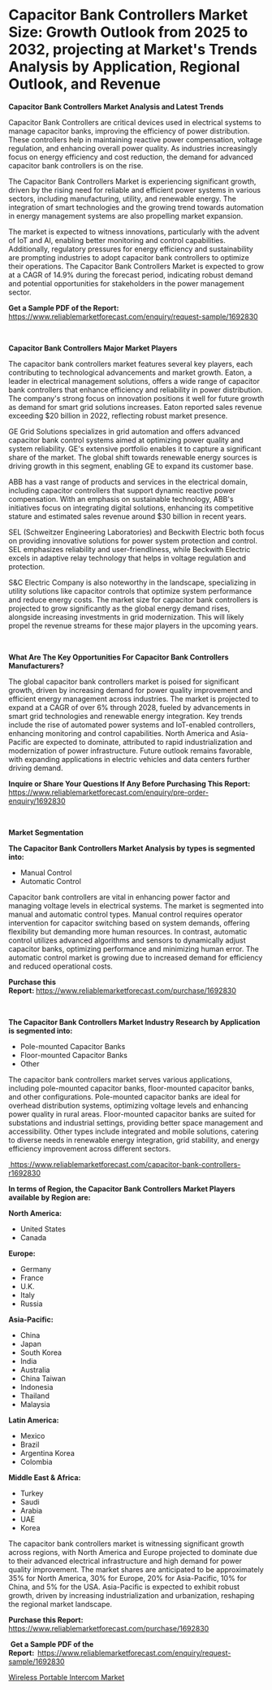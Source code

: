 <p><h1>Capacitor Bank Controllers Market Size: Growth Outlook from 2025 to 2032, projecting at Market's Trends Analysis by Application, Regional Outlook, and Revenue</h1></p><p><strong>Capacitor Bank Controllers Market Analysis and Latest Trends</strong></p>
<p><p>Capacitor Bank Controllers are critical devices used in electrical systems to manage capacitor banks, improving the efficiency of power distribution. These controllers help in maintaining reactive power compensation, voltage regulation, and enhancing overall power quality. As industries increasingly focus on energy efficiency and cost reduction, the demand for advanced capacitor bank controllers is on the rise.</p><p>The Capacitor Bank Controllers Market is experiencing significant growth, driven by the rising need for reliable and efficient power systems in various sectors, including manufacturing, utility, and renewable energy. The integration of smart technologies and the growing trend towards automation in energy management systems are also propelling market expansion. </p><p>The market is expected to witness innovations, particularly with the advent of IoT and AI, enabling better monitoring and control capabilities. Additionally, regulatory pressures for energy efficiency and sustainability are prompting industries to adopt capacitor bank controllers to optimize their operations. The Capacitor Bank Controllers Market is expected to grow at a CAGR of 14.9% during the forecast period, indicating robust demand and potential opportunities for stakeholders in the power management sector.</p></p>
<p><strong>Get a Sample PDF of the Report:&nbsp;</strong> <a href="https://www.reliablemarketforecast.com/enquiry/request-sample/1692830?utm_campaign=1899&utm_medium=2&utm_source=Github&utm_content=ia&utm_term=22022025&utm_id=capacitor-bank-controllers">https://www.reliablemarketforecast.com/enquiry/request-sample/1692830</a></p>
<p>&nbsp;</p>
<p><strong>Capacitor Bank Controllers Major Market Players</strong></p>
<p><p>The capacitor bank controllers market features several key players, each contributing to technological advancements and market growth. Eaton, a leader in electrical management solutions, offers a wide range of capacitor bank controllers that enhance efficiency and reliability in power distribution. The company's strong focus on innovation positions it well for future growth as demand for smart grid solutions increases. Eaton reported sales revenue exceeding $20 billion in 2022, reflecting robust market presence.</p><p>GE Grid Solutions specializes in grid automation and offers advanced capacitor bank control systems aimed at optimizing power quality and system reliability. GE's extensive portfolio enables it to capture a significant share of the market. The global shift towards renewable energy sources is driving growth in this segment, enabling GE to expand its customer base.</p><p>ABB has a vast range of products and services in the electrical domain, including capacitor controllers that support dynamic reactive power compensation. With an emphasis on sustainable technology, ABB's initiatives focus on integrating digital solutions, enhancing its competitive stature and estimated sales revenue around $30 billion in recent years.</p><p>SEL (Schweitzer Engineering Laboratories) and Beckwith Electric both focus on providing innovative solutions for power system protection and control. SEL emphasizes reliability and user-friendliness, while Beckwith Electric excels in adaptive relay technology that helps in voltage regulation and protection.</p><p>S&C Electric Company is also noteworthy in the landscape, specializing in utility solutions like capacitor controls that optimize system performance and reduce energy costs. The market size for capacitor bank controllers is projected to grow significantly as the global energy demand rises, alongside increasing investments in grid modernization. This will likely propel the revenue streams for these major players in the upcoming years.</p></p>
<p>&nbsp;</p>
<p><strong>What Are The Key Opportunities For Capacitor Bank Controllers Manufacturers?</strong></p>
<p><p>The global capacitor bank controllers market is poised for significant growth, driven by increasing demand for power quality improvement and efficient energy management across industries. The market is projected to expand at a CAGR of over 6% through 2028, fueled by advancements in smart grid technologies and renewable energy integration. Key trends include the rise of automated power systems and IoT-enabled controllers, enhancing monitoring and control capabilities. North America and Asia-Pacific are expected to dominate, attributed to rapid industrialization and modernization of power infrastructure. Future outlook remains favorable, with expanding applications in electric vehicles and data centers further driving demand.</p></p>
<p><strong>Inquire or Share Your Questions If Any Before Purchasing This Report:</strong> <a href="https://www.reliablemarketforecast.com/enquiry/pre-order-enquiry/1692830?utm_campaign=1899&utm_medium=2&utm_source=Github&utm_content=ia&utm_term=22022025&utm_id=capacitor-bank-controllers">https://www.reliablemarketforecast.com/enquiry/pre-order-enquiry/1692830</a></p>
<p>&nbsp;</p>
<p><strong>Market Segmentation</strong></p>
<p><strong>The Capacitor Bank Controllers Market Analysis by types is segmented into:</strong></p>
<p><ul><li>Manual Control</li><li>Automatic Control</li></ul></p>
<p><p>Capacitor bank controllers are vital in enhancing power factor and managing voltage levels in electrical systems. The market is segmented into manual and automatic control types. Manual control requires operator intervention for capacitor switching based on system demands, offering flexibility but demanding more human resources. In contrast, automatic control utilizes advanced algorithms and sensors to dynamically adjust capacitor banks, optimizing performance and minimizing human error. The automatic control market is growing due to increased demand for efficiency and reduced operational costs.</p></p>
<p><strong>Purchase this Report:&nbsp;</strong><a href="https://www.reliablemarketforecast.com/purchase/1692830?utm_campaign=1899&utm_medium=2&utm_source=Github&utm_content=ia&utm_term=22022025&utm_id=capacitor-bank-controllers">https://www.reliablemarketforecast.com/purchase/1692830</a></p>
<p>&nbsp;</p>
<p><strong>The Capacitor Bank Controllers Market Industry Research by Application is segmented into:</strong></p>
<p><ul><li>Pole-mounted Capacitor Banks</li><li>Floor-mounted Capacitor Banks</li><li>Other</li></ul></p>
<p><p>The capacitor bank controllers market serves various applications, including pole-mounted capacitor banks, floor-mounted capacitor banks, and other configurations. Pole-mounted capacitor banks are ideal for overhead distribution systems, optimizing voltage levels and enhancing power quality in rural areas. Floor-mounted capacitor banks are suited for substations and industrial settings, providing better space management and accessibility. Other types include integrated and mobile solutions, catering to diverse needs in renewable energy integration, grid stability, and energy efficiency improvement across different sectors.</p></p>
<p><a href="https://www.reliablemarketforecast.com/capacitor-bank-controllers-r1692830?utm_campaign=1899&utm_medium=2&utm_source=Github&utm_content=ia&utm_term=22022025&utm_id=capacitor-bank-controllers">&nbsp;https://www.reliablemarketforecast.com/capacitor-bank-controllers-r1692830</a></p>
<p><strong>In terms of Region, the Capacitor Bank Controllers Market Players available by Region are:</strong></p>
<p>
    <p> <strong> North America: </strong>
        <ul>
            <li>United States</li>
            <li>Canada</li>
        </ul>
        </p> 
    <p> <strong> Europe: </strong>
        <ul>
            <li>Germany</li>
            <li>France</li>
            <li>U.K.</li>
            <li>Italy</li>
            <li>Russia</li>
        </ul>
        </p> 
    <p> <strong> Asia-Pacific: </strong>
        <ul>
            <li>China</li>
            <li>Japan</li>
            <li>South Korea</li>
            <li>India</li>
            <li>Australia</li>
            <li>China Taiwan</li>
            <li>Indonesia</li>
            <li>Thailand</li>
            <li>Malaysia</li>
        </ul>
        </p> 
    <p> <strong> Latin America: </strong>
        <ul>
            <li>Mexico</li>
            <li>Brazil</li>
            <li>Argentina Korea</li>
            <li>Colombia</li>
        </ul>
        </p> 
    <p> <strong> Middle East & Africa: </strong>
        <ul>
            <li>Turkey</li>
            <li>Saudi</li>
            <li>Arabia</li>
            <li>UAE</li>
            <li>Korea</li>
        </ul>
    </p>
    </p>
<p><p>The capacitor bank controllers market is witnessing significant growth across regions, with North America and Europe projected to dominate due to their advanced electrical infrastructure and high demand for power quality improvement. The market shares are anticipated to be approximately 35% for North America, 30% for Europe, 20% for Asia-Pacific, 10% for China, and 5% for the USA. Asia-Pacific is expected to exhibit robust growth, driven by increasing industrialization and urbanization, reshaping the regional market landscape.</p></p>
<p><strong>Purchase this Report: </strong><a href="https://www.reliablemarketforecast.com/purchase/1692830?utm_campaign=1899&utm_medium=2&utm_source=Github&utm_content=ia&utm_term=22022025&utm_id=capacitor-bank-controllers">https://www.reliablemarketforecast.com/purchase/1692830</a></p>
<p>&nbsp;<strong>Get a Sample PDF of the Report:&nbsp;&nbsp;</strong><a href="https://www.reliablemarketforecast.com/enquiry/request-sample/1692830?utm_campaign=1899&utm_medium=2&utm_source=Github&utm_content=ia&utm_term=22022025&utm_id=capacitor-bank-controllers">https://www.reliablemarketforecast.com/enquiry/request-sample/1692830</a></p>
<p><strong></strong></p>
<p><p><a href="https://github.com/YashRP12/Market-Research-Report-List-7/blob/main/wireless-portable-intercom-market.md?utm_campaign=1899&utm_medium=2&utm_source=Github&utm_content=ia&utm_term=22022025&utm_id=capacitor-bank-controllers">Wireless Portable Intercom Market</a></p></p>